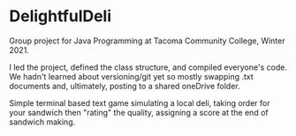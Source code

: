 # DelightfulDeli

Group project for Java Programming at Tacoma Community College, Winter 2021.

I led the project, defined the class structure, and compiled everyone's code. We hadn't learned about versioning/git yet so mostly swapping .txt documents and, ultimately, posting to a shared oneDrive folder.

Simple terminal based text game simulating a local deli, taking order for your sandwich then "rating" the quality, assigning a score at the end of sandwich making.
